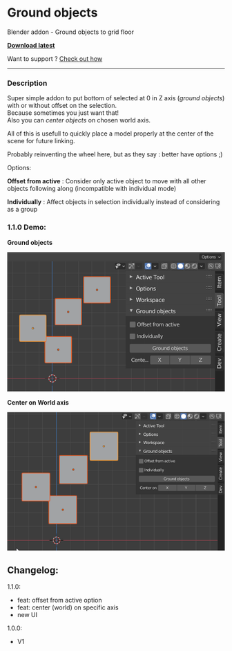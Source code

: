 # Ground objects

Blender addon - Ground objects to grid floor

**[Download latest](https://github.com/Pullusb/SB_ground_objects/archive/master.zip)**

Want to support ? [Check out how](http://www.samuelbernou.fr/donate)

---

### Description

Super simple addon to put bottom of selected at 0 in Z axis (_ground objects_) with or without offset on the selection.  
Because sometimes you just want that!  
Also you can _center objects_ on chosen world axis.

All of this is usefull to quickly place a model properly at the center of the scene for future linking.

Probably reinventing the wheel here, but as they say : better have options ;)


Options:

**Offset from active** : Consider only active object to move with all other objects following along (incompatible with individual mode)

**Individually** : Affect objects in selection individually instead of considering as a group


### 1.1.0 Demo:


**Ground objects**  

![ground object demo gif](https://raw.githubusercontent.com/Pullusb/images_repo/master/Bl_grd-obj_v2_grounding.gif)


**Center on World axis**  

![center axis demo gif](https://raw.githubusercontent.com/Pullusb/images_repo/master/Bl_grd-obj_v2_center_axis.gif)

<!-- 1.0.0 Demo

![ground object demo gif](https://raw.githubusercontent.com/Pullusb/images_repo/master/Bl_grd-obj_ground_demo_v1.gif) -->

## Changelog:

1.1.0:

- feat: offset from active option
- feat: center (world) on specific axis
- new UI

1.0.0:

- V1